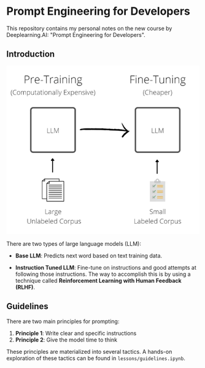 # Prompt Engineering for Developers

This repository contains my personal notes on the new course by Deeplearning.AI: "Prompt Engineering for Developers".


## Introduction

![Base LLM vs Instruction Tuned LLM](personal_notes/images/base_vs_tuned.png)  

There are two types of large language models (LLM):

* **Base LLM**: Predicts next word based on text training data.

* **Instruction Tuned LLM**: Fine-tune on instructions and good attempts at following those instructions. 
The way to accomplish this is by using a technique called **Reinforcement Learning with Human Feedback (RLHF)**.

## Guidelines

There are two main principles for prompting:

1. **Principle 1**: Write clear and specific instructions
2. **Principle 2**: Give the model time to think

These principles are materialized into several tactics. A hands-on exploration of these tactics can be found in 
`lessons/guidelines.ipynb`.




